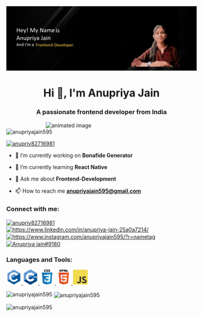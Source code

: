 <img src="https://github.com/anupriyajain595/anupriyajain595/blob/main/header.jpg" alt="Headerimage">
<h1 align="center">Hi 👋, I'm Anupriya Jain</h1>
<h3 align="center">A passionate frontend developer from India</h3>

<img align="right" alt="animated image" width="400px" src="https://cdn.dribbble.com/users/4055494/screenshots/15215756/media/d2b66c4ca0192aa26d103448b3d1518b.gif">


<p align="left"> <img src="https://komarev.com/ghpvc/?username=anupriyajain595&label=Profile%20views&color=0e75b6&style=flat" alt="anupriyajain595" /> </p>

<p align="left"> <a href="https://twitter.com/anupriy82716981" target="blank"><img src="https://img.shields.io/twitter/follow/anupriy82716981?logo=twitter&style=for-the-badge" alt="anupriy82716981" /></a> </p>

- 🔭 I’m currently working on **Bonafide Generator**

- 🌱 I’m currently learning **React Native**

- 💬 Ask me about **Frontend-Development**

- 📫 How to reach me **anupriyajain595@gmail.com**

<h3 align="left">Connect with me:</h3>
<p align="left">
<a href="https://twitter.com/anupriy82716981" target="blank"><img align="center" src="https://raw.githubusercontent.com/rahuldkjain/github-profile-readme-generator/master/src/images/icons/Social/twitter.svg" alt="anupriy82716981" height="30" width="40" /></a>
<a href="https://linkedin.com/in/https://www.linkedin.com/in/anupriya-jain-25a0a7214/" target="blank"><img align="center" src="https://raw.githubusercontent.com/rahuldkjain/github-profile-readme-generator/master/src/images/icons/Social/linked-in-alt.svg" alt="https://www.linkedin.com/in/anupriya-jain-25a0a7214/" height="30" width="40" /></a>
<a href="https://instagram.com/https://www.instagram.com/anupriyajain595/?r=nametag" target="blank"><img align="center" src="https://raw.githubusercontent.com/rahuldkjain/github-profile-readme-generator/master/src/images/icons/Social/instagram.svg" alt="https://www.instagram.com/anupriyajain595/?r=nametag" height="30" width="40" /></a>
<a href="https://discord.gg/Anupriya jain#9180" target="blank"><img align="center" src="https://raw.githubusercontent.com/rahuldkjain/github-profile-readme-generator/master/src/images/icons/Social/discord.svg" alt="Anupriya jain#9180" height="30" width="40" /></a>
</p>

<h3 align="left">Languages and Tools:</h3>
<p align="left"> <a href="https://www.cprogramming.com/" target="_blank" rel="noreferrer"> <img src="https://raw.githubusercontent.com/devicons/devicon/master/icons/c/c-original.svg" alt="c" width="40" height="40"/> </a> <a href="https://www.w3schools.com/cpp/" target="_blank" rel="noreferrer"> <img src="https://raw.githubusercontent.com/devicons/devicon/master/icons/cplusplus/cplusplus-original.svg" alt="cplusplus" width="40" height="40"/> </a> <a href="https://www.w3schools.com/css/" target="_blank" rel="noreferrer"> <img src="https://raw.githubusercontent.com/devicons/devicon/master/icons/css3/css3-original-wordmark.svg" alt="css3" width="40" height="40"/> </a> <a href="https://www.w3.org/html/" target="_blank" rel="noreferrer"> <img src="https://raw.githubusercontent.com/devicons/devicon/master/icons/html5/html5-original-wordmark.svg" alt="html5" width="40" height="40"/> </a> <a href="https://developer.mozilla.org/en-US/docs/Web/JavaScript" target="_blank" rel="noreferrer"> <img src="https://raw.githubusercontent.com/devicons/devicon/master/icons/javascript/javascript-original.svg" alt="javascript" width="40" height="40"/> </a> </p>

<p><img align="left" src="https://github-readme-stats.vercel.app/api/top-langs?username=anupriyajain595&show_icons=true&locale=en&layout=compact" alt="anupriyajain595" /></p>

<p>&nbsp;<img align="center" src="https://github-readme-stats.vercel.app/api?username=anupriyajain595&show_icons=true&locale=en" alt="anupriyajain595" /></p>

<p><img align="center" src="https://github-readme-streak-stats.herokuapp.com/?user=anupriyajain595&" alt="anupriyajain595" /></p>
